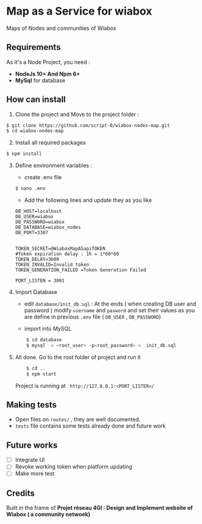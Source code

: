 # Map as a Service for wiabox
Maps of Nodes and communities of Wiabox 
## Requirements
As it's a Node Project, you need :
  * **NodeJs 10+ And Npm 6+**
  * **MySql** for database

## How can install
1. Clone the project and Move to the project folder :

```bash
$ git clone https://github.com/script-0/wiabox-nodes-map.git
$ cd wiabox-nodes-map
```

2. Install all required packages
```bash
$ npm install
```

3. Define environment variables : 
    - create .env file
    ```bash
    $ nano .env
    ```

    - Add the following lines and update they as you like

    ```
    DB_HOST=localhost
    DB_USER=wiabox
    DB_PASSWORD=wiabox
    DB_DATABASE=wiabox_nodes
    DB_PORT=3307


    TOKEN_SECRET=@WiaboxMapASapiTOKEN
    #Token expiration delay : 1h = 1*60*60
    TOKEN_DELAY=3600
    TOKEN_INVALID=Invalid token
    TOKEN_GENERATION_FAILED =Token Generation Failed

    PORT_LISTEN = 3001
    ```

4. Import Database
    - edit `database/init_db.sql` : At the ends ( when creating DB user and password ) modify `username` and `pasword` and set their values as you are define in previous `.env` file ( `DB_USER` , `DB_PASSWORD`)

    - import into MySQL
    ```bash
        $ cd database
        $ mysql -u <root_user> -p<root_password> <  init_db.sql
    ```

5. All done. Go to the root folder of project and  run it
    ```bash
        $ cd ..
        $ npm start
    ```
    Project is running at ` http://127.0.0.1:<PORT_LISTER>/`

## Making tests
- Open files on `routes/` , they are well documented. 
- `tests` file contains some tests already done and future work

## Future works

- [ ] Integrate UI
- [ ] Revoke working token when platform updating
- [ ] Make more test

## Credits
Built in the frame of **Projet réseau 4GI : Design and Implement website of Wiabox ( a community netwoek)**